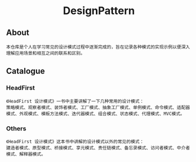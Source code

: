 <div align="center">
    <h1>
    	DesignPattern
	</h1>
</div>

## About

	本仓库是个人在学习常见的设计模式过程中逐渐完成的，旨在记录各种模式的实现示例以便深入理解应用场景和相互之间的联系和区别。

## Catalogue

### HeadFirst
	《HeadFirst 设计模式》一书中主要讲解了一下几种常用的设计模式：
	策略模式、观察者模式、装饰者模式、工厂模式、抽象工厂模式、单例模式、命令模式、适配器模式、外观模式、模板方法模式、迭代器模式、组合模式、状态模式、代理模式、MVC模式。

### Others
	《HeadFirst 设计模式》这本书中讲解的设计模式以外的常见的模式：
	建造者模式、原型模式、桥接模式、享元模式、责任链模式、备忘录模式、访问者模式、中介者模式、解释器模式。




	
